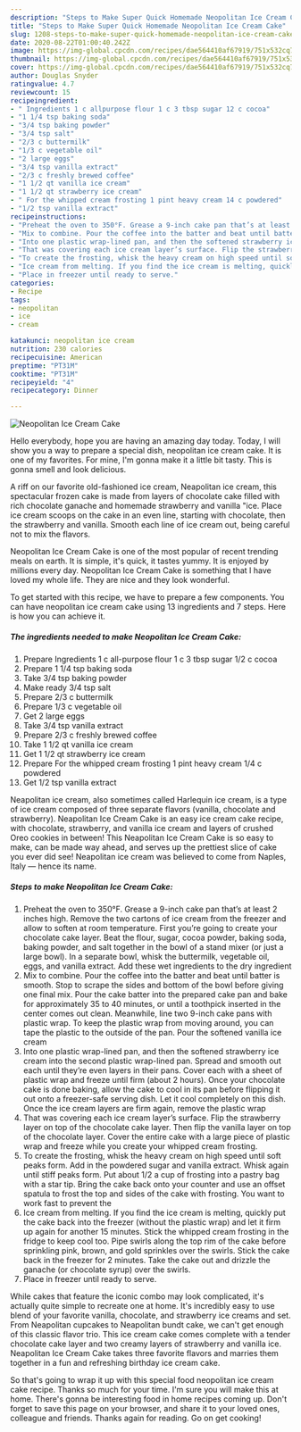 ```yaml
---
description: "Steps to Make Super Quick Homemade Neopolitan Ice Cream Cake"
title: "Steps to Make Super Quick Homemade Neopolitan Ice Cream Cake"
slug: 1208-steps-to-make-super-quick-homemade-neopolitan-ice-cream-cake
date: 2020-08-22T01:00:40.242Z
image: https://img-global.cpcdn.com/recipes/dae564410af67919/751x532cq70/neopolitan-ice-cream-cake-recipe-main-photo.jpg
thumbnail: https://img-global.cpcdn.com/recipes/dae564410af67919/751x532cq70/neopolitan-ice-cream-cake-recipe-main-photo.jpg
cover: https://img-global.cpcdn.com/recipes/dae564410af67919/751x532cq70/neopolitan-ice-cream-cake-recipe-main-photo.jpg
author: Douglas Snyder
ratingvalue: 4.7
reviewcount: 15
recipeingredient:
- " Ingredients 1 c allpurpose flour 1 c 3 tbsp sugar 12 c cocoa"
- "1 1/4 tsp baking soda"
- "3/4 tsp baking powder"
- "3/4 tsp salt"
- "2/3 c buttermilk"
- "1/3 c vegetable oil"
- "2 large eggs"
- "3/4 tsp vanilla extract"
- "2/3 c freshly brewed coffee"
- "1 1/2 qt vanilla ice cream"
- "1 1/2 qt strawberry ice cream"
- " For the whipped cream frosting 1 pint heavy cream 14 c powdered"
- "1/2 tsp vanilla extract"
recipeinstructions:
- "Preheat the oven to 350°F. Grease a 9-inch cake pan that’s at least 2 inches high. Remove the two cartons of ice cream from the freezer and allow to soften at room temperature. First you’re going to create your chocolate cake layer. Beat the flour, sugar, cocoa powder, baking soda, baking powder, and salt together in the bowl of a stand mixer (or just a large bowl). In a separate bowl, whisk the buttermilk, vegetable oil, eggs, and vanilla extract. Add these wet ingredients to the dry ingredient"
- "Mix to combine. Pour the coffee into the batter and beat until batter is smooth. Stop to scrape the sides and bottom of the bowl before giving one final mix. Pour the cake batter into the prepared cake pan and bake for approximately 35 to 40 minutes, or until a toothpick inserted in the center comes out clean. Meanwhile, line two 9-inch cake pans with plastic wrap. To keep the plastic wrap from moving around, you can tape the plastic to the outside of the pan. Pour the softened vanilla ice cream"
- "Into one plastic wrap-lined pan, and then the softened strawberry ice cream into the second plastic wrap-lined pan. Spread and smooth out each until they’re even layers in their pans. Cover each with a sheet of plastic wrap and freeze until firm (about 2 hours). Once your chocolate cake is done baking, allow the cake to cool in its pan before flipping it out onto a freezer-safe serving dish. Let it cool completely on this dish. Once the ice cream layers are firm again, remove the plastic wrap"
- "That was covering each ice cream layer’s surface. Flip the strawberry layer on top of the chocolate cake layer. Then flip the vanilla layer on top of the chocolate layer. Cover the entire cake with a large piece of plastic wrap and freeze while you create your whipped cream frosting."
- "To create the frosting, whisk the heavy cream on high speed until soft peaks form. Add in the powdered sugar and vanilla extract. Whisk again until stiff peaks form. Put about 1/2 a cup of frosting into a pastry bag with a star tip. Bring the cake back onto your counter and use an offset spatula to frost the top and sides of the cake with frosting. You want to work fast to prevent the"
- "Ice cream from melting. If you find the ice cream is melting, quickly put the cake back into the freezer (without the plastic wrap) and let it firm up again for another 15 minutes. Stick the whipped cream frosting in the fridge to keep cool too. Pipe swirls along the top rim of the cake before sprinkling pink, brown, and gold sprinkles over the swirls. Stick the cake back in the freezer for 2 minutes. Take the cake out and drizzle the ganache (or chocolate syrup) over the swirls."
- "Place in freezer until ready to serve."
categories:
- Recipe
tags:
- neopolitan
- ice
- cream

katakunci: neopolitan ice cream 
nutrition: 230 calories
recipecuisine: American
preptime: "PT31M"
cooktime: "PT31M"
recipeyield: "4"
recipecategory: Dinner

---
```



![Neopolitan Ice Cream Cake](https://img-global.cpcdn.com/recipes/dae564410af67919/751x532cq70/neopolitan-ice-cream-cake-recipe-main-photo.jpg)

Hello everybody, hope you are having an amazing day today. Today, I will show you a way to prepare a special dish, neopolitan ice cream cake. It is one of my favorites. For mine, I'm gonna make it a little bit tasty. This is gonna smell and look delicious.

A riff on our favorite old-fashioned ice cream, Neapolitan ice cream, this spectacular frozen cake is made from layers of chocolate cake filled with rich chocolate ganache and homemade strawberry and vanilla &#34;ice. Place ice cream scoops on the cake in an even line, starting with chocolate, then the strawberry and vanilla. Smooth each line of ice cream out, being careful not to mix the flavors.

Neopolitan Ice Cream Cake is one of the most popular of recent trending meals on earth. It is simple, it's quick, it tastes yummy. It is enjoyed by millions every day. Neopolitan Ice Cream Cake is something that I have loved my whole life. They are nice and they look wonderful.


To get started with this recipe, we have to prepare a few components. You can have neopolitan ice cream cake using 13 ingredients and 7 steps. Here is how you can achieve it.

<!--inarticleads1-->

##### The ingredients needed to make Neopolitan Ice Cream Cake:

1. Prepare  Ingredients 1 c all-purpose flour 1 c 3 tbsp sugar 1/2 c cocoa
1. Prepare 1 1/4 tsp baking soda
1. Take 3/4 tsp baking powder
1. Make ready 3/4 tsp salt
1. Prepare 2/3 c buttermilk
1. Prepare 1/3 c vegetable oil
1. Get 2 large eggs
1. Take 3/4 tsp vanilla extract
1. Prepare 2/3 c freshly brewed coffee
1. Take 1 1/2 qt vanilla ice cream
1. Get 1 1/2 qt strawberry ice cream
1. Prepare  For the whipped cream frosting 1 pint heavy cream 1/4 c powdered
1. Get 1/2 tsp vanilla extract


Neapolitan ice cream, also sometimes called Harlequin ice cream, is a type of ice cream composed of three separate flavors (vanilla, chocolate and strawberry). Neapolitan Ice Cream Cake is an easy ice cream cake recipe, with chocolate, strawberry, and vanilla ice cream and layers of crushed Oreo cookies in between! This Neapolitan Ice Cream Cake is so easy to make, can be made way ahead, and serves up the prettiest slice of cake you ever did see! Neapolitan ice cream was believed to come from Naples, Italy — hence its name. 

<!--inarticleads2-->

##### Steps to make Neopolitan Ice Cream Cake:

1. Preheat the oven to 350°F. Grease a 9-inch cake pan that’s at least 2 inches high. Remove the two cartons of ice cream from the freezer and allow to soften at room temperature. First you’re going to create your chocolate cake layer. Beat the flour, sugar, cocoa powder, baking soda, baking powder, and salt together in the bowl of a stand mixer (or just a large bowl). In a separate bowl, whisk the buttermilk, vegetable oil, eggs, and vanilla extract. Add these wet ingredients to the dry ingredient
1. Mix to combine. Pour the coffee into the batter and beat until batter is smooth. Stop to scrape the sides and bottom of the bowl before giving one final mix. Pour the cake batter into the prepared cake pan and bake for approximately 35 to 40 minutes, or until a toothpick inserted in the center comes out clean. Meanwhile, line two 9-inch cake pans with plastic wrap. To keep the plastic wrap from moving around, you can tape the plastic to the outside of the pan. Pour the softened vanilla ice cream
1. Into one plastic wrap-lined pan, and then the softened strawberry ice cream into the second plastic wrap-lined pan. Spread and smooth out each until they’re even layers in their pans. Cover each with a sheet of plastic wrap and freeze until firm (about 2 hours). Once your chocolate cake is done baking, allow the cake to cool in its pan before flipping it out onto a freezer-safe serving dish. Let it cool completely on this dish. Once the ice cream layers are firm again, remove the plastic wrap
1. That was covering each ice cream layer’s surface. Flip the strawberry layer on top of the chocolate cake layer. Then flip the vanilla layer on top of the chocolate layer. Cover the entire cake with a large piece of plastic wrap and freeze while you create your whipped cream frosting.
1. To create the frosting, whisk the heavy cream on high speed until soft peaks form. Add in the powdered sugar and vanilla extract. Whisk again until stiff peaks form. Put about 1/2 a cup of frosting into a pastry bag with a star tip. Bring the cake back onto your counter and use an offset spatula to frost the top and sides of the cake with frosting. You want to work fast to prevent the
1. Ice cream from melting. If you find the ice cream is melting, quickly put the cake back into the freezer (without the plastic wrap) and let it firm up again for another 15 minutes. Stick the whipped cream frosting in the fridge to keep cool too. Pipe swirls along the top rim of the cake before sprinkling pink, brown, and gold sprinkles over the swirls. Stick the cake back in the freezer for 2 minutes. Take the cake out and drizzle the ganache (or chocolate syrup) over the swirls.
1. Place in freezer until ready to serve.


While cakes that feature the iconic combo may look complicated, it&#39;s actually quite simple to recreate one at home. It&#39;s incredibly easy to use blend of your favorite vanilla, chocolate, and strawberry ice creams and set. From Neapolitan cupcakes to Neapolitan bundt cake, we can&#39;t get enough of this classic flavor trio. This ice cream cake comes complete with a tender chocolate cake layer and two creamy layers of strawberry and vanilla ice. Neapolitan Ice Cream Cake takes three favorite flavors and marries them together in a fun and refreshing birthday ice cream cake. 

So that's going to wrap it up with this special food neopolitan ice cream cake recipe. Thanks so much for your time. I'm sure you will make this at home. There's gonna be interesting food in home recipes coming up. Don't forget to save this page on your browser, and share it to your loved ones, colleague and friends. Thanks again for reading. Go on get cooking!
